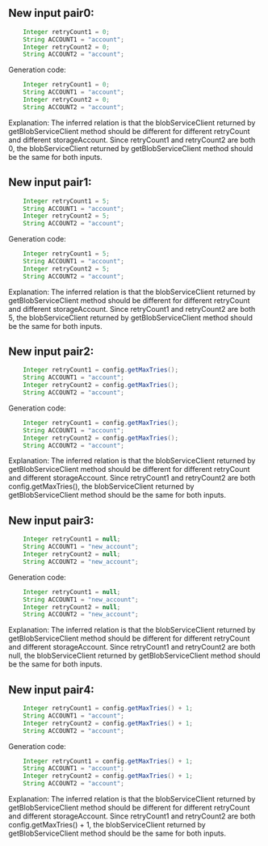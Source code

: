 ## New input pair0:
```java
    Integer retryCount1 = 0;
    String ACCOUNT1 = "account";
    Integer retryCount2 = 0;
    String ACCOUNT2 = "account";
```
Generation code:
```java
    Integer retryCount1 = 0;
    String ACCOUNT1 = "account";
    Integer retryCount2 = 0;
    String ACCOUNT2 = "account";
```
Explanation: The inferred relation is that the blobServiceClient returned by getBlobServiceClient method should be different for different retryCount and different storageAccount. Since retryCount1 and retryCount2 are both 0, the blobServiceClient returned by getBlobServiceClient method should be the same for both inputs.

## New input pair1:
```java
    Integer retryCount1 = 5;
    String ACCOUNT1 = "account";
    Integer retryCount2 = 5;
    String ACCOUNT2 = "account";
```
Generation code:
```java
    Integer retryCount1 = 5;
    String ACCOUNT1 = "account";
    Integer retryCount2 = 5;
    String ACCOUNT2 = "account";
```
Explanation: The inferred relation is that the blobServiceClient returned by getBlobServiceClient method should be different for different retryCount and different storageAccount. Since retryCount1 and retryCount2 are both 5, the blobServiceClient returned by getBlobServiceClient method should be the same for both inputs.

## New input pair2:
```java
    Integer retryCount1 = config.getMaxTries();
    String ACCOUNT1 = "account";
    Integer retryCount2 = config.getMaxTries();
    String ACCOUNT2 = "account";
```
Generation code:
```java
    Integer retryCount1 = config.getMaxTries();
    String ACCOUNT1 = "account";
    Integer retryCount2 = config.getMaxTries();
    String ACCOUNT2 = "account";
```
Explanation: The inferred relation is that the blobServiceClient returned by getBlobServiceClient method should be different for different retryCount and different storageAccount. Since retryCount1 and retryCount2 are both config.getMaxTries(), the blobServiceClient returned by getBlobServiceClient method should be the same for both inputs.

## New input pair3:
```java
    Integer retryCount1 = null;
    String ACCOUNT1 = "new_account";
    Integer retryCount2 = null;
    String ACCOUNT2 = "new_account";
```
Generation code:
```java
    Integer retryCount1 = null;
    String ACCOUNT1 = "new_account";
    Integer retryCount2 = null;
    String ACCOUNT2 = "new_account";
```
Explanation: The inferred relation is that the blobServiceClient returned by getBlobServiceClient method should be different for different retryCount and different storageAccount. Since retryCount1 and retryCount2 are both null, the blobServiceClient returned by getBlobServiceClient method should be the same for both inputs.

## New input pair4:
```java
    Integer retryCount1 = config.getMaxTries() + 1;
    String ACCOUNT1 = "account";
    Integer retryCount2 = config.getMaxTries() + 1;
    String ACCOUNT2 = "account";
```
Generation code:
```java
    Integer retryCount1 = config.getMaxTries() + 1;
    String ACCOUNT1 = "account";
    Integer retryCount2 = config.getMaxTries() + 1;
    String ACCOUNT2 = "account";
```
Explanation: The inferred relation is that the blobServiceClient returned by getBlobServiceClient method should be different for different retryCount and different storageAccount. Since retryCount1 and retryCount2 are both config.getMaxTries() + 1, the blobServiceClient returned by getBlobServiceClient method should be the same for both inputs.

